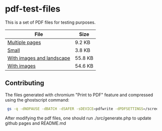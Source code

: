 # pdf-test-files

This is a set of PDF files for testing purposes.

| File | Size |
|--|--|
|[Multiple pages](docs/multiple-pages.pdf) | 9.2 KB |
|[Small](docs/small.pdf) | 3.8 KB |
|[With images and landscape](docs/with-images-and-landscape.pdf) | 55.8 KB |
|[With images](docs/with-images.pdf) | 54.6 KB |

## Contributing

The files generated with chromium "Print to PDF" feature and compressed using the ghostscript command:
```bash
 gs -q -dNOPAUSE -dBATCH -dSAFER -sDEVICE=pdfwrite -dPDFSETTINGS=/screen -dEmbedAllFonts=false -dSubsetFonts=false -dAutoRotatePages=/PageByPage -dColorImageDownsampleType=/Bicubic -dColorImageResolution=150 -dGrayImageDownsampleType=/Bicubic -dGrayImageResolution=150 -dMonoImageDownsampleType=/Bicubic -dMonoImageResolution=150 -sOutputFile=output.pdf input.pdf
 ```

After modifying the pdf files, one should run ./src/generate.php to update github pages and README.md
    